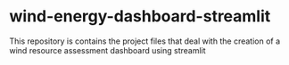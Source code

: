 # wind-energy-dashboard-streamlit
This repository is contains the project files that deal with the creation of a wind resource assessment dashboard using streamlit
